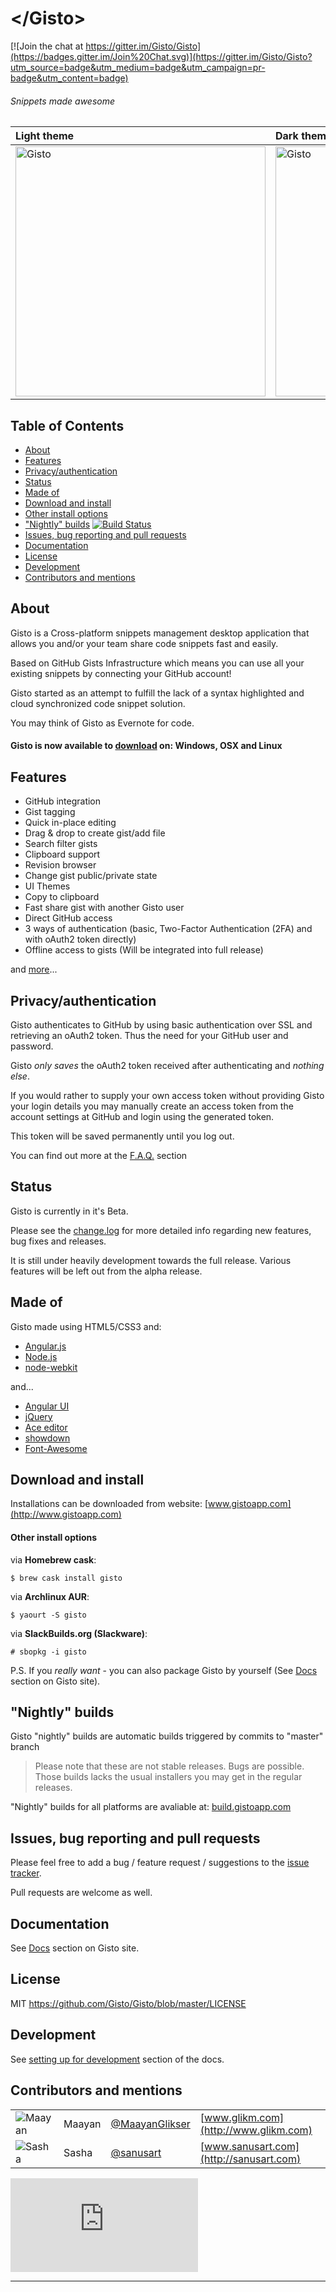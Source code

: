 # \</Gisto\>

[![Join the chat at https://gitter.im/Gisto/Gisto](https://badges.gitter.im/Join%20Chat.svg)](https://gitter.im/Gisto/Gisto?utm_source=badge&utm_medium=badge&utm_campaign=pr-badge&utm_content=badge)

###### Snippets made awesome

| Light theme | Dark theme |
|:------|:------|
| <img src="http://gistoapp.com/images/lite_theme.png" width="400px" alt="Gisto"> | <img src="http://gistoapp.com/images/dark_theme.png" width="400px" alt="Gisto"> |

## Table of Contents

- [About](#about)
- [Features](#features)
- [Privacy/authentication](#privacyauthentication)
- [Status](#status)
- [Made of](#made-of)
- [Download and install](#download-and-install)
- [Other install options](#other-install-options)
- ["Nightly" builds](#nightly-builds) [![Build Status](https://drone.io/github.com/Gisto/Gisto/status.png)](https://drone.io/github.com/Gisto/Gisto/latest)
- [Issues, bug reporting and pull requests](#issues-bug-reporting-and-pull-requests)
- [Documentation](#documentation)
- [License](#license)
- [Development](#development)
- [Contributors and mentions](#contributors-and-mentions)

## About

Gisto is a Cross-platform snippets management desktop application that allows you and/or your team share code snippets fast and easily.

Based on GitHub Gists Infrastructure which means you can use all your existing snippets by connecting your GitHub account!

Gisto started as an attempt to fulfill the lack of a syntax highlighted and cloud synchronized code snippet solution. 

You may think of Gisto as Evernote for code.

#### Gisto is now available to [download](https://github.com/Gisto/Gisto#downloads) on: Windows, OSX and Linux

## Features

* GitHub integration
* Gist tagging
* Quick in-place editing
* Drag & drop to create gist/add file
* Search filter gists
* Clipboard support
* Revision browser
* Change gist public/private state
* UI Themes
* Copy to clipboard
* Fast share gist with another Gisto user
* Direct GitHub access
* 3 ways of authentication (basic, Two-Factor Authentication (2FA) and with oAuth2 token directly)
* Offline access to gists (Will be integrated into full release)

and [more](http://gistoapp.com/features/)...

## Privacy/authentication

Gisto authenticates to GitHub by using basic authentication over SSL and retrieving an oAuth2 token. Thus the need for your GitHub user and password.

Gisto <em>only saves</em> the oAuth2 token received after authenticating and <em>nothing else</em>.

If you would rather to supply your own access token without providing Gisto your login details you may manually create an access token from the account settings at GitHub and login using the generated token.

This token will be saved permanently until you log out.

You can find out more at the [F.A.Q.](http://www.gistoapp.com/faq/) section

## Status

Gisto is currently in it's Beta.

Please see the [change.log](http://www.gistoapp.com/changelog/) for more detailed info regarding new features, bug fixes and releases.

It is still under heavily development towards the full release. 
Various features will be left out from the alpha release.

## Made of

Gisto made using HTML5/CSS3 and:

* [Angular.js](http://angularjs.org/) 
* [Node.js](http://nodejs.org/)
* [node-webkit](https://github.com/rogerwang/node-webkit)

and...

* [Angular UI](http://angular-ui.github.io/)
* [jQuery](http://jquery.com/)
* [Ace editor](http://ajaxorg.github.io/ace/)
* [showdown](https://github.com/coreyti/showdown)
* [Font-Awesome](http://fortawesome.github.io/Font-Awesome/)

## Download and install

Installations can be downloaded from website: [www.gistoapp.com](http://www.gistoapp.com)

#### Other install options

via **Homebrew cask**:

`$ brew cask install gisto`

via **Archlinux AUR**:

`$ yaourt -S gisto`

via **SlackBuilds.org (Slackware)**:

`# sbopkg -i gisto`

P.S. If you *really want* - you can also package Gisto by yourself (See [Docs](http://www.gistoapp.com/documentation/) section on Gisto site).

## "Nightly" builds

Gisto "nightly" builds are automatic builds triggered by commits to "master" branch

> Please note that these are not stable releases. Bugs are possible. Those builds lacks the usual installers you may get in the regular releases. 

"Nightly" builds for all platforms are avaliable at: [build.gistoapp.com](http://build.gistoapp.com/)

## Issues, bug reporting and pull requests

Please feel free to add a bug / feature request / suggestions to the [issue tracker]( https://github.com/Gisto/Gisto/issues).

Pull requests are welcome as well.

## Documentation

See [Docs](http://www.gistoapp.com/documentation/) section on Gisto site.

## License

MIT https://github.com/Gisto/Gisto/blob/master/LICENSE

## Development

See [setting up for development](http://www.gistoapp.com/documentation/#devs) section of the docs.

## Contributors and mentions

|||||
| ------------- |:-------------|:-----|:-----|
| ![Maayan](http://www.gravatar.com/avatar/3a615b34ef2060face8fcd481c6377e1?s=50 "Maayan") | Maayan | [@MaayanGlikser](https://twitter.com/MaayanGlikser) | [www.glikm.com](http://www.glikm.com) |
| ![Sasha](http://www.gravatar.com/avatar/7ddad1a9a1c8de452badaf82b6c30c76?s=50 "Sasha") | Sasha | [@sanusart](https://twitter.com/sanusart) | [www.sanusart.com](http://sanusart.com) |

[![Analytics](https://ga-beacon.appspot.com/UA-49967672-1/Gisto/README.md?pixel)](https://github.com/igrigorik/ga-beacon)

---
